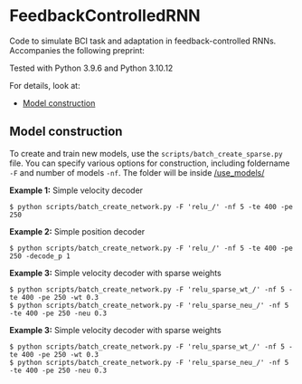 # FeedbackControlledRNN
Code to simulate BCI task and adaptation in feedback-controlled RNNs. Accompanies the following preprint:

Tested with Python 3.9.6 and Python 3.10.12

For details, look at:
- [Model construction](#model-construction)


## Model construction
To create and train new models, use the `scripts/batch_create_sparse.py` file. You can specify various options for construction, including foldername `-F` and number of models `-nf`. The folder will be inside [/use_models/](/use_models)

**Example 1:** Simple velocity decoder
```
$ python scripts/batch_create_network.py -F 'relu_/' -nf 5 -te 400 -pe 250
```

**Example 2:** Simple position decoder
```
$ python scripts/batch_create_network.py -F 'relu_/' -nf 5 -te 400 -pe 250 -decode_p 1
```

**Example 3:** Simple velocity decoder with sparse weights
```
$ python scripts/batch_create_network.py -F 'relu_sparse_wt_/' -nf 5 -te 400 -pe 250 -wt 0.3
$ python scripts/batch_create_network.py -F 'relu_sparse_neu_/' -nf 5 -te 400 -pe 250 -neu 0.3
```

**Example 3:** Simple velocity decoder with sparse weights
```
$ python scripts/batch_create_network.py -F 'relu_sparse_wt_/' -nf 5 -te 400 -pe 250 -wt 0.3
$ python scripts/batch_create_network.py -F 'relu_sparse_neu_/' -nf 5 -te 400 -pe 250 -neu 0.3
```


